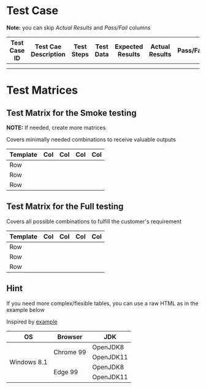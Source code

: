 # Test Case
**Note:** you can skip *Actual Results* and *Pass/Fail* columns

| Test Case ID | Test Cae Description | Test Steps | Test Data | Expected Results | Actual Results | Pass/Fail |
|--------------|----------------------|------------|-----------|------------------|----------------|:----------|
|              |                      |            |           |                  |                |           |
|              |                      |            |           |                  |                |           |

# Test Matrices

## Test Matrix for the Smoke testing
**NOTE:** If needed, create more matrices

Covers minimally needed combinations to receive valuable outputs

| Template  |  Col  |  Col  |  Col  | Col  |
|:----------|:-----:|:-----:|:-----:|:----:|
| Row       |       |       |       |      |
| Row       |       |       |       |      |
| Row       |       |       |       |      |

## Test Matrix for the Full testing
Covers all possible combinations to fulfill the customer's requirement

| Template  |  Col  |  Col  |  Col  | Col  |
|:----------|:-----:|:-----:|:-----:|:----:|
| Row       |       |       |       |      |
| Row       |       |       |       |      |
| Row       |       |       |       |      |

## Hint
If you need more complex/flexible tables, you can use a raw HTML as in the example below

Inspired by [example](https://jsfiddle.net/7h89y55r/)

<table>
    <thead>
        <tr>
            <th>OS</th>
            <th>Browser</th>
            <th>JDK</th>
        </tr>
    </thead>
    <tbody>
        <tr>
            <td rowspan=4>Windows 8.1</td>
            <td rowspan=2>Chrome 99</td>
            <td>OpenJDK8</td>
        </tr>
        <tr>
            <td>OpenJDK11</td>
        </tr>
        <tr>
            <td rowspan=2>Edge 99</td>
            <td>OpenJDK8</td>
        </tr>
        <tr>
            <td>OpenJDK11</td>
        </tr>
    </tbody>
</table>
